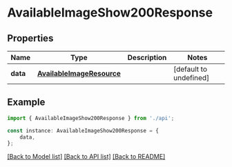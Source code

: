 # AvailableImageShow200Response


## Properties

Name | Type | Description | Notes
------------ | ------------- | ------------- | -------------
**data** | [**AvailableImageResource**](AvailableImageResource.md) |  | [default to undefined]

## Example

```typescript
import { AvailableImageShow200Response } from './api';

const instance: AvailableImageShow200Response = {
    data,
};
```

[[Back to Model list]](../README.md#documentation-for-models) [[Back to API list]](../README.md#documentation-for-api-endpoints) [[Back to README]](../README.md)
